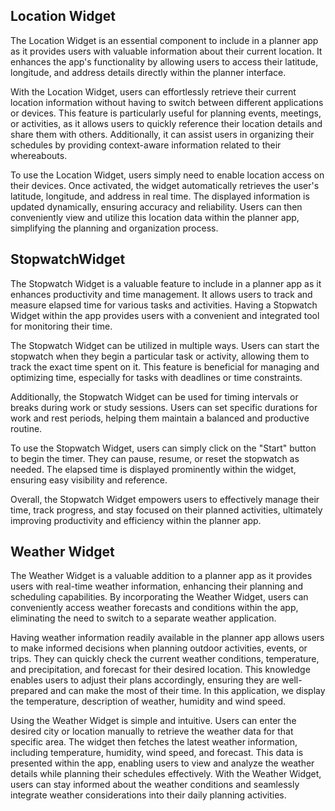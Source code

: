 ## Location Widget
The Location Widget is an essential component to include in a planner app as it provides users with valuable information about their current location. It enhances the app's functionality by allowing users to access their latitude, longitude, and address details directly within the planner interface.

With the Location Widget, users can effortlessly retrieve their current location information without having to switch between different applications or devices. This feature is particularly useful for planning events, meetings, or activities, as it allows users to quickly reference their location details and share them with others. Additionally, it can assist users in organizing their schedules by providing context-aware information related to their whereabouts.

To use the Location Widget, users simply need to enable location access on their devices. Once activated, the widget automatically retrieves the user's latitude, longitude, and address in real time. The displayed information is updated dynamically, ensuring accuracy and reliability. Users can then conveniently view and utilize this location data within the planner app, simplifying the planning and organization process.

## StopwatchWidget
The Stopwatch Widget is a valuable feature to include in a planner app as it enhances productivity and time management. It allows users to track and measure elapsed time for various tasks and activities. Having a Stopwatch Widget within the app provides users with a convenient and integrated tool for monitoring their time.

The Stopwatch Widget can be utilized in multiple ways. Users can start the stopwatch when they begin a particular task or activity, allowing them to track the exact time spent on it. This feature is beneficial for managing and optimizing time, especially for tasks with deadlines or time constraints.

Additionally, the Stopwatch Widget can be used for timing intervals or breaks during work or study sessions. Users can set specific durations for work and rest periods, helping them maintain a balanced and productive routine.

To use the Stopwatch Widget, users can simply click on the "Start" button to begin the timer. They can pause, resume, or reset the stopwatch as needed. The elapsed time is displayed prominently within the widget, ensuring easy visibility and reference.

Overall, the Stopwatch Widget empowers users to effectively manage their time, track progress, and stay focused on their planned activities, ultimately improving productivity and efficiency within the planner app.

## Weather Widget
The Weather Widget is a valuable addition to a planner app as it provides users with real-time weather information, enhancing their planning and scheduling capabilities. By incorporating the Weather Widget, users can conveniently access weather forecasts and conditions within the app, eliminating the need to switch to a separate weather application.

Having weather information readily available in the planner app allows users to make informed decisions when planning outdoor activities, events, or trips. They can quickly check the current weather conditions, temperature, and precipitation, and forecast for their desired location. This knowledge enables users to adjust their plans accordingly, ensuring they are well-prepared and can make the most of their time. In this application, we display the temperature, description of weather, humidity and wind speed.

Using the Weather Widget is simple and intuitive. Users can enter the desired city or location manually to retrieve the weather data for that specific area. The widget then fetches the latest weather information, including temperature, humidity, wind speed, and forecast. This data is presented within the app, enabling users to view and analyze the weather details while planning their schedules effectively. With the Weather Widget, users can stay informed about the weather conditions and seamlessly integrate weather considerations into their daily planning activities.
